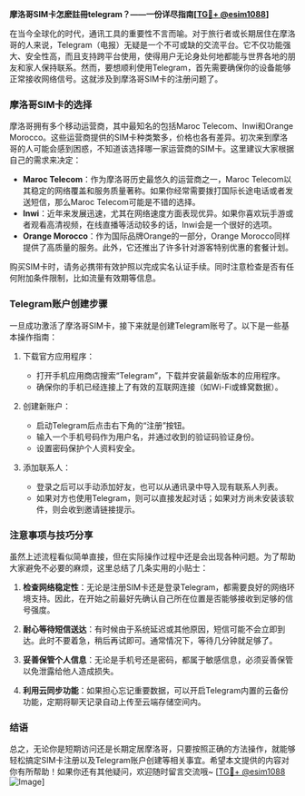 **摩洛哥SIM卡怎麽註冊telegram？——一份详尽指南[[TG💪+ @esim1088](https://t.me/s/esim1088)]**

在当今全球化的时代，通讯工具的重要性不言而喻。对于旅行者或长期居住在摩洛哥的人来说，Telegram（电报）无疑是一个不可或缺的交流平台。它不仅功能强大、安全性高，而且支持跨平台使用，使得用户无论身处何地都能与世界各地的朋友和家人保持联系。然而，要想顺利使用Telegram，首先需要确保你的设备能够正常接收网络信号。这就涉及到摩洛哥SIM卡的注册问题了。

### 摩洛哥SIM卡的选择

摩洛哥拥有多个移动运营商，其中最知名的包括Maroc Telecom、Inwi和Orange Morocco。这些运营商提供的SIM卡种类繁多，价格也各有差异。初次来到摩洛哥的人可能会感到困惑，不知道该选择哪一家运营商的SIM卡。这里建议大家根据自己的需求来决定：

- **Maroc Telecom**：作为摩洛哥历史最悠久的运营商之一，Maroc Telecom以其稳定的网络覆盖和服务质量著称。如果你经常需要拨打国际长途电话或者发送短信，那么Maroc Telecom可能是不错的选择。
- **Inwi**：近年来发展迅速，尤其在网络速度方面表现优异。如果你喜欢玩手游或者观看高清视频，在线直播等活动较多的话，Inwi会是一个很好的选项。
- **Orange Morocco**：作为国际品牌Orange的一部分，Orange Morocco同样提供了高质量的服务。此外，它还推出了许多针对游客特别优惠的套餐计划。

购买SIM卡时，请务必携带有效护照以完成实名认证手续。同时注意检查是否有任何附加条件限制，比如流量有效期等信息。

### Telegram账户创建步骤

一旦成功激活了摩洛哥SIM卡，接下来就是创建Telegram账号了。以下是一些基本操作指南：

1. 下载官方应用程序：
   - 打开手机应用商店搜索“Telegram”，下载并安装最新版本的应用程序。
   - 确保你的手机已经连接上了有效的互联网连接（如Wi-Fi或蜂窝数据）。

2. 创建新账户：
   - 启动Telegram后点击右下角的“注册”按钮。
   - 输入一个手机号码作为用户名，并通过收到的验证码验证身份。
   - 设置密码保护个人资料安全。

3. 添加联系人：
   - 登录之后可以手动添加好友，也可以从通讯录中导入现有联系人列表。
   - 如果对方也使用Telegram，则可以直接发起对话；如果对方尚未安装该软件，则会收到邀请链接提示。

### 注意事项与技巧分享

虽然上述流程看似简单直接，但在实际操作过程中还是会出现各种问题。为了帮助大家避免不必要的麻烦，这里总结了几条实用的小贴士：

1. **检查网络稳定性**：无论是注册SIM卡还是登录Telegram，都需要良好的网络环境支持。因此，在开始之前最好先确认自己所在位置是否能够接收到足够的信号强度。

2. **耐心等待短信送达**：有时候由于系统延迟或其他原因，短信可能不会立即到达。此时不要着急，稍后再试即可。通常情况下，等待几分钟就足够了。

3. **妥善保管个人信息**：无论是手机号还是密码，都属于敏感信息，必须妥善保管以免泄露给他人造成损失。

4. **利用云同步功能**：如果担心忘记重要数据，可以开启Telegram内置的云备份功能，定期将聊天记录自动上传至云端存储空间内。

### 结语

总之，无论你是短期访问还是长期定居摩洛哥，只要按照正确的方法操作，就能够轻松搞定SIM卡注册以及Telegram账户创建等相关事宜。希望本文提供的内容对你有所帮助！如果你还有其他疑问，欢迎随时留言交流哦~ [[TG💪+ @esim1088](https://t.me/s/esim1088) ![Image](https://i.postimg.cc/4NQfJmqS/Snipaste-2025-05-13-00-14-12.png)]